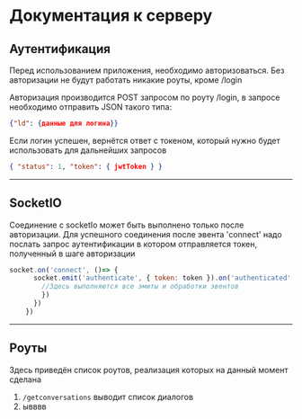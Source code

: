 # Документация к серверу

## Аутентификация

Перед использованием приложения, необходимо авторизоваться. Без авторизации не будут работать никакие роуты, кроме /login

Авторизация производится POST запросом по роуту /login, в запросе необходимо отправить JSON такого типа:

```json
{"ld": {данные для логина}}
```

Если логин успешен, вернётся ответ с токеном, который нужно будет использовать для дальнейших запросов

```json
{ "status": 1, "token": { jwtToken } }
```

---

## SocketIO

Соединение с socketIo может быть выполнено только после авторизации. Для успешного соединения после эвента 'connect' надо послать запрос аутентификации в котором отправляется токен, полученный в шаге авторизации

```js
socket.on('connect', ()=> {
      socket.emit('authenticate', { token: token }).on('authenticated', ()=> {
        //Здесь выполняются все эмиты и обработки эвентов
        })
      })
    })
```

---

## Роуты

Здесь приведён список роутов, реализация которых на данный момент сделана

1. `/getconversations` выводит список диалогов
2. ывввв

